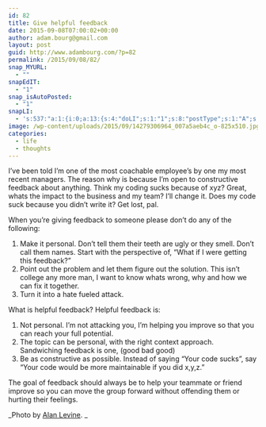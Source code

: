 ```yaml
---
id: 82
title: Give helpful feedback
date: 2015-09-08T07:00:02+00:00
author: adam.bourg@gmail.com
layout: post
guid: http://www.adambourg.com/?p=82
permalink: /2015/09/08/82/
snap_MYURL:
  - ""
snapEdIT:
  - "1"
snap_isAutoPosted:
  - "1"
snapLI:
  - 's:537:"a:1:{i:0;a:13:{s:4:"doLI";s:1:"1";s:8:"postType";s:1:"A";s:10:"SNAPformat";s:41:"New post has been published on %SITENAME%";s:11:"SNAPformatT";s:18:"New Post - %TITLE%";s:9:"isAutoImg";s:1:"A";s:8:"imgToUse";s:0:"";s:9:"isAutoURL";s:1:"A";s:8:"urlToUse";s:0:"";s:11:"isPrePosted";s:1:"1";s:8:"isPosted";s:1:"1";s:4:"pgID";s:19:"6046910204832989184";s:7:"postURL";s:124:"https://www.linkedin.com/updates?discuss=&amp;scope=24020705&amp;stype=M&amp;topic=6046910204832989184&amp;type=U&amp;a=RimK";s:5:"pDate";s:19:"2015-09-08 07:02:19";}}";'
image: /wp-content/uploads/2015/09/14279306964_007a5aeb4c_o-825x510.jpg
categories:
  - life
  - thoughts
---
```

I&#8217;ve been told I&#8217;m one of the most coachable employee&#8217;s by one my most recent managers. The reason why is because I&#8217;m open to constructive feedback about anything. Think my coding sucks because of xyz? Great, whats the impact to the business and my team? I&#8217;ll change it. Does my code suck because you didn&#8217;t write it? Get lost, pal.<!--more-->

When you&#8217;re giving feedback to someone please don&#8217;t do any of the following:

  1. Make it personal. Don&#8217;t tell them their teeth are ugly or they smell. Don&#8217;t call them names. Start with the perspective of, &#8220;What if I were getting this feedback?&#8221;
  2. Point out the problem and let them figure out the solution. This isn&#8217;t college any more man, I want to know whats wrong, why and how we can fix it together.
  3. Turn it into a hate fueled attack.

What is helpful feedback? Helpful feedback is:

  1. Not personal. I&#8217;m not attacking you, I&#8217;m helping you improve so that you can reach your full potential.
  2. The topic can be personal, with the right context approach. Sandwiching feedback is one, (good bad good)
  3. Be as constructive as possible. Instead of saying &#8220;Your code sucks&#8221;, say &#8220;Your code would be more maintainable if you did x,y,z.&#8221;

The goal of feedback should always be to help your teammate or friend improve so you can move the group forward without offending them or hurting their feelings.

_Photo by <a class="owner-name truncate" title="Go to Alan Levine's photostream" href="https://www.flickr.com/photos/cogdog/" data-track="attributionNameClick" data-rapid_p="35">Alan Levine</a>. _

<div data-animation="no-animation" data-icons-animation="no-animation" data-overlay="" data-change-size="" data-button-size="1" style="font-size:1em;display:none;" class="supsystic-social-sharing supsystic-social-sharing-package-flat supsystic-social-sharing-content supsystic-social-sharing-content-align-center">
  <a class="social-sharing-button sharer-flat sharer-flat-1 counter-standard without-counter mail" target="_blank" title="Mail" href="#" data-nid="16" data-pid="1" data-post-id="82" data-url="http://www.adambourg.com/wp-admin/admin-ajax.php" data-action="" rel="nofollow"><i class="fa fa-fw fa-paper-plane"></i>
  
  <div class="counter-wrap standard">
    <span class="counter"></span>
  </div></a>
  
  <a class="social-sharing-button sharer-flat sharer-flat-1 counter-standard without-counter facebook" target="_blank" title="Facebook" href="http://www.facebook.com/sharer.php?u=http%3A%2F%2Fwww.adambourg.com%2F2015%2F09%2F08%2F82%2F" data-nid="1" data-pid="1" data-post-id="82" data-url="http://www.adambourg.com/wp-admin/admin-ajax.php" data-action="" rel="nofollow"><i class="fa fa-fw fa-facebook"></i>
  
  <div class="counter-wrap standard">
    <span class="counter"></span>
  </div></a>
  
  <a class="social-sharing-button sharer-flat sharer-flat-1 counter-standard without-counter twitter" target="_blank" title="Twitter" href="https://twitter.com/share?url=http%3A%2F%2Fwww.adambourg.com%2F2015%2F09%2F08%2F82%2F&text=Give+helpful+feedback" data-nid="2" data-pid="1" data-post-id="82" data-url="http://www.adambourg.com/wp-admin/admin-ajax.php" data-action="" rel="nofollow"><i class="fa fa-fw fa-twitter"></i>
  
  <div class="counter-wrap standard">
    <span class="counter"></span>
  </div></a>
  
  <a class="social-sharing-button sharer-flat sharer-flat-1 counter-standard without-counter linkedin" target="_blank" title="Linkedin" href="https://www.linkedin.com/shareArticle?mini=true&title=Give+helpful+feedback&url=http%3A%2F%2Fwww.adambourg.com%2F2015%2F09%2F08%2F82%2F" data-nid="13" data-pid="1" data-post-id="82" data-url="http://www.adambourg.com/wp-admin/admin-ajax.php" data-action="" rel="nofollow"><i class="fa fa-fw fa-linkedin"></i>
  
  <div class="counter-wrap standard">
    <span class="counter"></span>
  </div></a>
  
  <a class="social-sharing-button sharer-flat sharer-flat-1 counter-standard without-counter reddit" target="_blank" title="Reddit" href="http://reddit.com/submit?url=http%3A%2F%2Fwww.adambourg.com%2F2015%2F09%2F08%2F82%2F&title=Give+helpful+feedback" data-nid="6" data-pid="1" data-post-id="82" data-url="http://www.adambourg.com/wp-admin/admin-ajax.php" data-action="" rel="nofollow"><i class="fa fa-fw fa-reddit"></i>
  
  <div class="counter-wrap standard">
    <span class="counter"></span>
  </div></a>
</div>